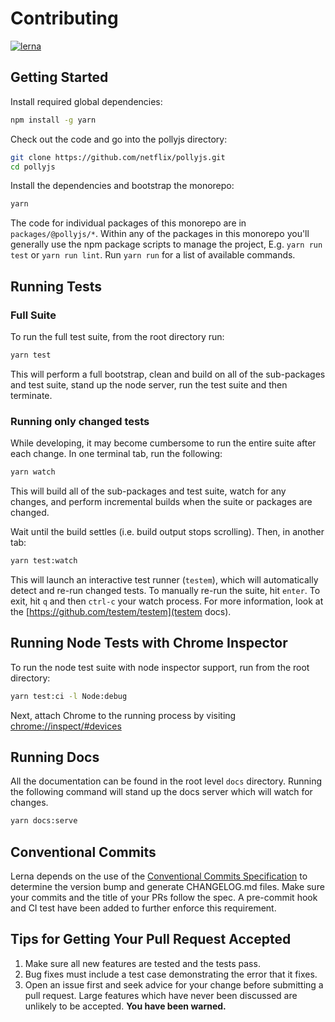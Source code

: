 # Contributing

[![lerna](https://img.shields.io/badge/maintained%20with-lerna-cc00ff.svg)](https://lerna.js.org/)

## Getting Started

Install required global dependencies:

```bash
npm install -g yarn
```

Check out the code and go into the pollyjs directory:

```bash
git clone https://github.com/netflix/pollyjs.git
cd pollyjs
```

Install the dependencies and bootstrap the monorepo:

```bash
yarn
```

The code for individual packages of this monorepo are in `packages/@pollyjs/*`.
Within any of the packages in this monorepo you'll generally use the npm
package scripts to manage the project, E.g. `yarn run test` or
`yarn run lint`. Run `yarn run` for a list of available commands.

## Running Tests

### Full Suite

To run the full test suite, from the root directory run:

```bash
yarn test
```

This will perform a full bootstrap, clean and build on all of the sub-packages
and test suite, stand up the node server, run the test suite and then terminate.

### Running only changed tests

While developing, it may become cumbersome to run the entire suite after each change.
In one terminal tab, run the following:

```bash
yarn watch
```

This will build all of the sub-packages and test suite, watch for any changes, and
perform incremental builds when the suite or packages are changed.

Wait until the build settles (i.e. build output stops scrolling). Then, in another tab:

```bash
yarn test:watch
```

This will launch an interactive test runner (`testem`), which will automatically detect
and re-run changed tests. To manually re-run the suite, hit `enter`. To exit, hit `q` and
then `ctrl-c` your watch process. For more information, look at the
[https://github.com/testem/testem](testem docs).

## Running Node Tests with Chrome Inspector

To run the node test suite with node inspector support, run from the root directory:

```bash
yarn test:ci -l Node:debug
```

Next, attach Chrome to the running process by visiting [chrome://inspect/#devices](chrome://inspect/#devices)

## Running Docs

All the documentation can be found in the root level `docs` directory. Running
the following command will stand up the docs server which will watch for
changes.

```bash
yarn docs:serve
```

## Conventional Commits

Lerna depends on the use of the [Conventional Commits Specification](https://conventionalcommits.org/)
to determine the version bump and generate CHANGELOG.md files. Make sure your
commits and the title of your PRs follow the spec. A pre-commit hook and CI test
have been added to further enforce this requirement.

## Tips for Getting Your Pull Request Accepted

1. Make sure all new features are tested and the tests pass.
2. Bug fixes must include a test case demonstrating the error that it fixes.
3. Open an issue first and seek advice for your change before submitting
   a pull request. Large features which have never been discussed are
   unlikely to be accepted. **You have been warned.**
